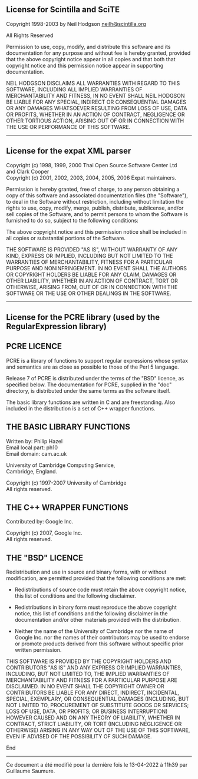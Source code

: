 ## License for Scintilla and SciTE ##

Copyright 1998-2003 by Neil Hodgson <neilh@scintilla.org>

All Rights Reserved 

Permission to use, copy, modify, and distribute this software and its 
documentation for any purpose and without fee is hereby granted, 
provided that the above copyright notice appear in all copies and that 
both that copyright notice and this permission notice appear in 
supporting documentation. 

NEIL HODGSON DISCLAIMS ALL WARRANTIES WITH REGARD TO THIS 
SOFTWARE, INCLUDING ALL IMPLIED WARRANTIES OF MERCHANTABILITY 
AND FITNESS, IN NO EVENT SHALL NEIL HODGSON BE LIABLE FOR ANY 
SPECIAL, INDIRECT OR CONSEQUENTIAL DAMAGES OR ANY DAMAGES 
WHATSOEVER RESULTING FROM LOSS OF USE, DATA OR PROFITS, 
WHETHER IN AN ACTION OF CONTRACT, NEGLIGENCE OR OTHER 
TORTIOUS ACTION, ARISING OUT OF OR IN CONNECTION WITH THE USE 
OR PERFORMANCE OF THIS SOFTWARE. 

---

## License for the expat XML parser ##

Copyright (c) 1998, 1999, 2000 Thai Open Source Software Center Ltd  
and Clark Cooper  
Copyright (c) 2001, 2002, 2003, 2004, 2005, 2006 Expat maintainers.

Permission is hereby granted, free of charge, to any person obtaining
a copy of this software and associated documentation files (the
"Software"), to deal in the Software without restriction, including
without limitation the rights to use, copy, modify, merge, publish,
distribute, sublicense, and/or sell copies of the Software, and to
permit persons to whom the Software is furnished to do so, subject to
the following conditions:

The above copyright notice and this permission notice shall be included
in all copies or substantial portions of the Software.

THE SOFTWARE IS PROVIDED "AS IS", WITHOUT WARRANTY OF ANY KIND,
EXPRESS OR IMPLIED, INCLUDING BUT NOT LIMITED TO THE WARRANTIES OF
MERCHANTABILITY, FITNESS FOR A PARTICULAR PURPOSE AND NONINFRINGEMENT.
IN NO EVENT SHALL THE AUTHORS OR COPYRIGHT HOLDERS BE LIABLE FOR ANY
CLAIM, DAMAGES OR OTHER LIABILITY, WHETHER IN AN ACTION OF CONTRACT,
TORT OR OTHERWISE, ARISING FROM, OUT OF OR IN CONNECTION WITH THE
SOFTWARE OR THE USE OR OTHER DEALINGS IN THE SOFTWARE.

---

## License for the PCRE library (used by the RegularExpression library) ##

## PCRE LICENCE ##

PCRE is a library of functions to support regular expressions whose syntax
and semantics are as close as possible to those of the Perl 5 language.

Release 7 of PCRE is distributed under the terms of the "BSD" licence, as
specified below. The documentation for PCRE, supplied in the "doc"
directory, is distributed under the same terms as the software itself.

The basic library functions are written in C and are freestanding. Also
included in the distribution is a set of C++ wrapper functions.

## THE BASIC LIBRARY FUNCTIONS ##

Written by: Philip Hazel  
Email local part: ph10  
Email domain: cam.ac.uk  

University of Cambridge Computing Service,  
Cambridge, England.

Copyright (c) 1997-2007 University of Cambridge  
All rights reserved.

## THE C++ WRAPPER FUNCTIONS ##

Contributed by: Google Inc.

Copyright (c) 2007, Google Inc.  
All rights reserved.

## THE "BSD" LICENCE ##

Redistribution and use in source and binary forms, with or without
modification, are permitted provided that the following conditions are met:

* Redistributions of source code must retain the above copyright notice, this list of conditions and the following disclaimer.

* Redistributions in binary form must reproduce the above copyright notice, this list of conditions and the following disclaimer in the documentation and/or other materials provided with the distribution.

* Neither the name of the University of Cambridge nor the name of Google Inc. nor the names of their contributors may be used to endorse or promote products derived from this software without specific prior written permission.

THIS SOFTWARE IS PROVIDED BY THE COPYRIGHT HOLDERS AND CONTRIBUTORS "AS IS"
AND ANY EXPRESS OR IMPLIED WARRANTIES, INCLUDING, BUT NOT LIMITED TO, THE
IMPLIED WARRANTIES OF MERCHANTABILITY AND FITNESS FOR A PARTICULAR PURPOSE
ARE DISCLAIMED. IN NO EVENT SHALL THE COPYRIGHT OWNER OR CONTRIBUTORS BE
LIABLE FOR ANY DIRECT, INDIRECT, INCIDENTAL, SPECIAL, EXEMPLARY, OR
CONSEQUENTIAL DAMAGES (INCLUDING, BUT NOT LIMITED TO, PROCUREMENT OF
SUBSTITUTE GOODS OR SERVICES; LOSS OF USE, DATA, OR PROFITS; OR BUSINESS
INTERRUPTION) HOWEVER CAUSED AND ON ANY THEORY OF LIABILITY, WHETHER IN
CONTRACT, STRICT LIABILITY, OR TORT (INCLUDING NEGLIGENCE OR OTHERWISE)
ARISING IN ANY WAY OUT OF THE USE OF THIS SOFTWARE, EVEN IF ADVISED OF THE
POSSIBILITY OF SUCH DAMAGE.

End

---

Ce document a été modifié pour la dernière fois le 13-04-2022 à 11h39 par Guillaume Saumure. 










